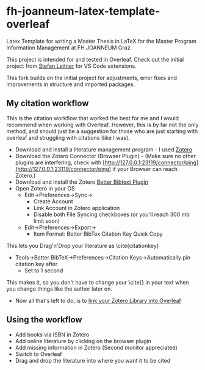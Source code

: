 # fh-joanneum-latex-template-overleaf
Latex Template for writing a Master Thesis in LaTeX for the Master Program Information Management at FH JOANNEUM Graz. 

This project is intended for and tested in Overleaf. Check out the initial project from [Stefan Leitner](https://github.com/stfnltnr/fh-joanneum-latex-template-vscode/tree/master) for VS Code extensions.

This fork builds on the initial project for adjustments, error fixes and improvements in structure and imported packages.

## My citation workflow
This is the citation workflow that worked the best for me and I would recommend when working with Overleaf. However, this is by far not the only method, and should just be a suggestion for those who are just starting with overleaf and struggling with citations (like I was).

- Download and install a literature management program - I used [Zotero](https://www.zotero.org/)
- Download the Zotero Connector (Browser Plugin) - (Make sure no other plugins are interfering, check with [http://127.0.0.1:23119/connector/ping](http://127.0.0.1:23119/connector/ping) if your Browser can reach Zotero.)
- Download and install the Zotero [Better Bibtext Plugin](https://retorque.re/zotero-better-bibtex/installation/index.html)
- Open Zotero in your OS
  - Edit->Preferences->Sync->
    - Create Account
    - Link Account in Zotero application
    - Disable both File Syncing checkboxes (or you'll reach 300 mb limit soon)
  - Edit->Preferences->Export->
    - Item Format: Better BibTex Citation Key Quick Copy

This lets you Drag'n'Drop your literature as \cite{citationkey}

  - Tools->Better BibTeX->Preferences->Citation Keys->Automatically pin citation key after
    - Set to 1 second

This makes it, so you don't have to change your \cite{} in your text when you change things like the author later on.

- Now all that's left to do, is to [link your Zotero Library into Overleaf](https://www.overleaf.com/learn/how-to/How_to_link_your_Overleaf_account_to_Mendeley_and_Zotero)

## Using the workflow
- Add books via ISBN in Zotero
- Add online literature by clicking on the browser plugin
- Add missing information in Zotero (Second monitor appreciated)
- Switch to Overleaf
- Drag and drop the literature into where you want it to be cited
